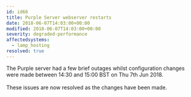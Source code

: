 ```yaml
---
id: id66
title: Purple Server webserver restarts
date: 2018-06-07T14:03:00+00:00
modified: 2018-06-07T14:03:00+00:00
severity: degraded-performance
affectedsystems:
  - lamp_hosting
resolved: true
---
```


The Purple server had a few brief outages whilst configuration changes were made between  14:30 and 15:00 BST on Thu 7th Jun 2018.<br /><br />These issues are now resolved as the changes have been made.

